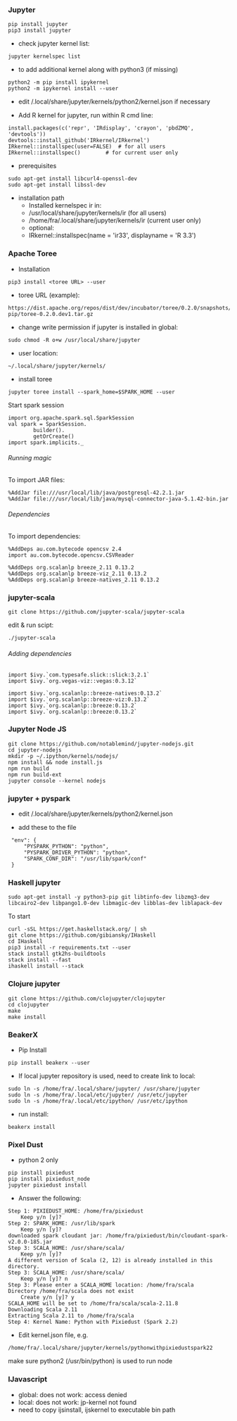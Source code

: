 ### Jupyter
```
pip install jupyter
pip3 install jupyter
```

* check jupyter kernel list:
```
jupyter kernelspec list
```

* to add additional kernel along with python3 (if missing)
```
python2 -m pip install ipykernel
python2 -m ipykernel install --user
```

* edit /.local/share/jupyter/kernels/python2/kernel.json if necessary

* Add R kernel for jupyter, run within R cmd line:
```
install.packages(c('repr', 'IRdisplay', 'crayon', 'pbdZMQ', 'devtools'))
devtools::install_github('IRkernel/IRkernel')
IRkernel::installspec(user=FALSE)  # for all users
IRkernel::installspec()  	   # for current user only
```

* prerequisites
```
sudo apt-get install libcurl4-openssl-dev
sudo apt-get install libssl-dev
```

* installation path
    * Installed kernelspec ir in:
    * /usr/local/share/jupyter/kernels/ir (for all users)
    * /home/fra/.local/share/jupyter/kernels/ir (current user only)
    * optional:
    * IRkernel::installspec(name = 'ir33', displayname = 'R 3.3')

### Apache Toree

* Installation
```
pip3 install <toree URL> --user
```

* toree URL (example):
```
https://dist.apache.org/repos/dist/dev/incubator/toree/0.2.0/snapshots/dev1/toree-pip/toree-0.2.0.dev1.tar.gz
```

* change write permission if jupyter is installed in global:
```
sudo chmod -R o+w /usr/local/share/jupyter
```

* user location:
```
~/.local/share/jupyter/kernels/
```

* install toree
```
jupyter toree install --spark_home=$SPARK_HOME --user
```

Start spark session
```
import org.apache.spark.sql.SparkSession
val spark = SparkSession.
        builder().
        getOrCreate()
import spark.implicits._
```

###### Running magic
To import JAR files:
```
%AddJar file:///usr/local/lib/java/postgresql-42.2.1.jar
%AddJar file:///usr/local/lib/java/mysql-connector-java-5.1.42-bin.jar
```

###### Dependencies
To import dependencies:
```
%AddDeps au.com.bytecode opencsv 2.4
import au.com.bytecode.opencsv.CSVReader

%AddDeps org.scalanlp breeze_2.11 0.13.2
%AddDeps org.scalanlp breeze-viz_2.11 0.13.2
%AddDeps org.scalanlp breeze-natives_2.11 0.13.2

```

### jupyter-scala

```
git clone https://github.com/jupyter-scala/jupyter-scala
```

edit & run scipt:
```
./jupyter-scala
```

###### Adding dependencies
```
import $ivy.`com.typesafe.slick::slick:3.2.1`
import $ivy.`org.vegas-viz::vegas:0.3.12`
```

```
import $ivy.`org.scalanlp::breeze-natives:0.13.2`
import $ivy.`org.scalanlp::breeze-viz:0.13.2`
import $ivy.`org.scalanlp::breeze:0.13.2`
import $ivy.`org.scalanlp::breeze:0.13.2`
```


### Jupyter Node JS
```
git clone https://github.com/notablemind/jupyter-nodejs.git
cd jupyter-nodejs
mkdir -p ~/.ipython/kernels/nodejs/
npm install && node install.js
npm run build
npm run build-ext
jupyter console --kernel nodejs
```


### jupyter + pyspark
* edit /.local/share/jupyter/kernels/python2/kernel.json

* add these to the file
```
 "env": {
     "PYSPARK_PYTHON": "python",
     "PYSPARK_DRIVER_PYTHON": "python",
     "SPARK_CONF_DIR": "/usr/lib/spark/conf"
 }
```

### Haskell jupyter
```
sudo apt-get install -y python3-pip git libtinfo-dev libzmq3-dev libcairo2-dev libpango1.0-dev libmagic-dev libblas-dev liblapack-dev
```
To start
```
curl -sSL https://get.haskellstack.org/ | sh
git clone https://github.com/gibiansky/IHaskell
cd IHaskell
pip3 install -r requirements.txt --user
stack install gtk2hs-buildtools
stack install --fast
ihaskell install --stack
```


### Clojure jupyter
```
git clone https://github.com/clojupyter/clojupyter
cd clojupyter
make
make install
```

### BeakerX
* Pip Install
```
pip install beakerx --user
```
* If local jupyter repository is used, need to create link to local:
```
sudo ln -s /home/fra/.local/share/jupyter/ /usr/share/jupyter
sudo ln -s /home/fra/.local/etc/jupyter/ /usr/etc/jupyter
sudo ln -s /home/fra/.local/etc/ipython/ /usr/etc/ipython
```
* run install:
```
beakerx install
```

### Pixel Dust
* python 2 only
```
pip install pixiedust
pip install pixiedust_node
jupyter pixiedust install
```

* Answer the following:

```
Step 1: PIXIEDUST_HOME: /home/fra/pixiedust
	Keep y/n [y]?
Step 2: SPARK_HOME: /usr/lib/spark
	Keep y/n [y]?
downloaded spark cloudant jar: /home/fra/pixiedust/bin/cloudant-spark-v2.0.0-185.jar
Step 3: SCALA_HOME: /usr/share/scala/
	Keep y/n [y]?
A different version of Scala (2, 12) is already installed in this directory.
Step 3: SCALA_HOME: /usr/share/scala/
	Keep y/n [y]? n
Step 3: Please enter a SCALA_HOME location: /home/fra/scala
Directory /home/fra/scala does not exist
	Create y/n [y]? y
SCALA_HOME will be set to /home/fra/scala/scala-2.11.8
Downloading Scala 2.11
Extracting Scala 2.11 to /home/fra/scala
Step 4: Kernel Name: Python with Pixiedust (Spark 2.2)
```

* Edit kernel.json file, e.g.
```
/home/fra/.local/share/jupyter/kernels/pythonwithpixiedustspark22
```
make sure python2 (/usr/bin/python) is used to run node

### IJavascript

* global: does not work: access denied
* local: does not work: jp-kernel not found
* need to copy ijsinstall, ijskernel to executable bin path
